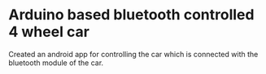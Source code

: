 # Arduino based bluetooth controlled 4 wheel car
Created an android app for controlling the car which is connected with the bluetooth module of the car.
